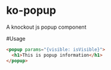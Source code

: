 # ko-popup
A knockout js popup component


#Usage
```html
<popup params="{visible: isVisible}">
  <h1>This is popup information</h1>
</popup>
```
